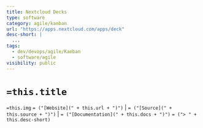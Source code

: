 ```yaml
---
title: Nextcloud Decks
type: software
category: agile/kanban
url: "https://apps.nextcloud.com/apps/deck"
desc-short: |
  ...
tags:
  - dev/devops/agile/Kanban
  - software/agile
visibility: public
---
```

# `=this.title`

`=this.img` `= ("[Website](" + this.url + ")")` |  `= ("[Source](" + this.source + ")")` | `= ("[Documentation](" + this.docs + ")")`
`= ("> " + this.desc-short)`
